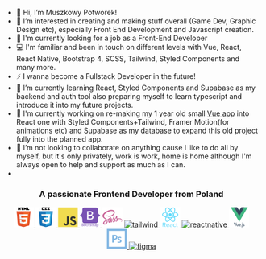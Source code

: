 - 👋 Hi, I’m Muszkowy Potworek!
- 👀 I’m interested in creating and making stuff overall (Game Dev, Graphic Design etc), especially Front End Development and Javascript creation.
- 📝 I'm currently looking for a job as a Front-End Developer
- 💻 I'm familiar and been in touch on different levels with Vue, React, React Native, Bootstrap 4, SCSS, Tailwind, Styled Components and many more.
- ⚡ I wanna become a Fullstack Developer in the future!
- 🌱 I’m currently learning React, Styled Components and Supabase as my backend and auth tool also preparing myself to learn typescript and introduce it into my future projects.
- 🔭 I'm currently working on re-making my 1 year old small <a href="https://rocketlib.netlify.app/" target="_blank">Vue app</a> into React one with Styled Components+Tailwind, Framer Motion(for animations etc) and Supabase as my database to expand this old project fully into the planned app.
- 💞️ I’m not looking to collaborate on anything cause I like to do all by myself, but it's only privately, work is work, home is home although I'm always open to help and support as much as I can.
- 
<h3 align="center">A passionate Frontend Developer from Poland</h3>

<p align="center">
  <a href="https://www.w3.org/html/" target="_blank" rel="noreferrer">
    <img
      src="https://raw.githubusercontent.com/devicons/devicon/master/icons/html5/html5-original-wordmark.svg"
      alt="html5"
      width="40"
      height="40"
    />
  </a>
  <a href="https://www.w3schools.com/css/" target="_blank" rel="noreferrer">
    <img
      src="https://raw.githubusercontent.com/devicons/devicon/master/icons/css3/css3-original-wordmark.svg"
      alt="css3"
      width="40"
      height="40"
    />
  </a>
  <a
    href="https://developer.mozilla.org/en-US/docs/Web/JavaScript"
    target="_blank"
    rel="noreferrer"
  >
    <img
      src="https://raw.githubusercontent.com/devicons/devicon/master/icons/javascript/javascript-original.svg"
      alt="javascript"
      width="40"
      height="40"
    />
  </a>
  <a href="https://getbootstrap.com" target="_blank" rel="noreferrer">
    <img
      src="https://raw.githubusercontent.com/devicons/devicon/master/icons/bootstrap/bootstrap-plain-wordmark.svg"
      alt="bootstrap"
      width="40"
      height="40"
    />
  </a>
  <a href="https://sass-lang.com" target="_blank" rel="noreferrer">
    <img
      src="https://raw.githubusercontent.com/devicons/devicon/master/icons/sass/sass-original.svg"
      alt="sass"
      width="40"
      height="40"
    />
  </a>
  <a href="https://tailwindcss.com/" target="_blank" rel="noreferrer">
    <img
      src="https://www.vectorlogo.zone/logos/tailwindcss/tailwindcss-icon.svg"
      alt="tailwind"
      width="40"
      height="40"
    />
  </a>
  <a href="https://reactjs.org/" target="_blank" rel="noreferrer">
    <img
      src="https://raw.githubusercontent.com/devicons/devicon/master/icons/react/react-original-wordmark.svg"
      alt="react"
      width="40"
      height="40"
    />
  </a>
  <a href="https://reactnative.dev/" target="_blank" rel="noreferrer">
    <img
      src="https://reactnative.dev/img/header_logo.svg"
      alt="reactnative"
      width="40"
      height="40"
    />
  </a>
  <a href="https://vuejs.org/" target="_blank" rel="noreferrer">
    <img
      src="https://raw.githubusercontent.com/devicons/devicon/master/icons/vuejs/vuejs-original-wordmark.svg"
      alt="vuejs"
      width="40"
      height="40"
    />
  </a>
  <a href="https://www.photoshop.com/en" target="_blank" rel="noreferrer">
    <img
      src="https://raw.githubusercontent.com/devicons/devicon/master/icons/photoshop/photoshop-line.svg"
      alt="photoshop"
      width="40"
      height="40"
    />
  </a>
  <a href="https://www.figma.com/" target="_blank" rel="noreferrer">
    <img
      src="https://www.vectorlogo.zone/logos/figma/figma-icon.svg"
      alt="figma"
      width="40"
      height="40"
    />
  </a>
  <!--<a href="https://www.chartjs.org" target="_blank" rel="noreferrer">
    <img
      src="https://www.chartjs.org/media/logo-title.svg"
      alt="chartjs"
      width="40"
      height="40"
    />
  </a>--->
</p>

<!--<p align="center">
  <img
    align="center"
    src="https://github-readme-stats.vercel.app/api/top-langs?username=getlaurekt&show_icons=true&locale=en&layout=compact"
    alt="getlaurekt"
  />
</p>
--->


<!---
getlaurekt/getlaurekt is a ✨ special ✨ repository because its `README.md` (this file) appears on your GitHub profile.
You can click the Preview link to take a look at your changes.
--->
